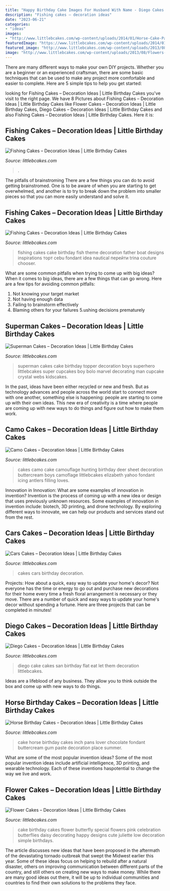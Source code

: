 ```yaml
---
title: "Happy Birthday Cake Images For Husband With Name - Diego Cakes – Decoration Ideas"
description: "Fishing cakes – decoration ideas"
date: "2023-06-21"
categories:
- "ideas"
images:
- "http://www.littlebcakes.com/wp-content/uploads/2014/01/Horse-Cake-Pans-979x1024.jpg"
featuredImage: "https://www.littlebcakes.com/wp-content/uploads/2014/01/Fishing-Cakes.jpg"
featured_image: "http://www.littlebcakes.com/wp-content/uploads/2013/08/Flowers-For-Cakes-682x1024.jpg"
image: "http://www.littlebcakes.com/wp-content/uploads/2013/08/Flowers-For-Cakes-682x1024.jpg"
---
```



There are many different ways to make your own DIY projects. Whether you are a beginner or an experienced craftsman, there are some basic techniques that can be used to make any project more comfortable and easier to complete. Here are 5 simple tips to help you get started:

	

		
looking for Fishing Cakes – Decoration Ideas | Little Birthday Cakes you've visit to the right page. We have 8 Pictures about Fishing Cakes – Decoration Ideas | Little Birthday Cakes like Flower Cakes – Decoration Ideas | Little Birthday Cakes, Diego Cakes – Decoration Ideas | Little Birthday Cakes and also Fishing Cakes – Decoration Ideas | Little Birthday Cakes. Here it is:
		
    
## Fishing Cakes – Decoration Ideas | Little Birthday Cakes

<img loading=lazy src="https://www.littlebcakes.com/wp-content/uploads/2014/01/Fishing-Cakes.jpg" onerror="this.onerror=null;this.src='https://tse2.mm.bing.net/th?id=OIP.1tL40IB1MzU2xE_QJQ32zgHaJ4&amp;pid=15.1';" alt="Fishing Cakes – Decoration Ideas | Little Birthday Cakes">

_Source: littlebcakes.com_

>. 

	

The pitfalls of brainstroming
There are a few things you can do to avoid getting brainstromed. One is to be aware of when you are starting to get overwhelmed, and another is to try to break down the problem into smaller pieces so that you can more easily understand and solve it.

    
## Fishing Cakes – Decoration Ideas | Little Birthday Cakes

<img loading=lazy src="http://www.littlebcakes.com/wp-content/uploads/2014/01/Fishing-Cakes-Images.jpg" onerror="this.onerror=null;this.src='https://tse3.mm.bing.net/th?id=OIP.PT8mZGQT0QsOmBA6coadawHaJ4&amp;pid=15.1';" alt="Fishing Cakes – Decoration Ideas | Little Birthday Cakes">

_Source: littlebcakes.com_

>fishing cakes cake birthday fish theme decoration father boat designs inspirations торт cebu fondant idea nautical перейти trina couture chooser. 

	

What are some common pitfalls when trying to come up with big ideas?
When it comes to big ideas, there are a few things that can go wrong. Here are a few tips for avoiding common pitfalls: 
1. Not knowing your target market 
2. Not having enough data 
3. Failing to brainstorm effectively 
4. Blaming others for your failures 
5.ushing decisions prematurely 

    
## Superman Cakes – Decoration Ideas | Little Birthday Cakes

<img loading=lazy src="http://www.littlebcakes.com/wp-content/uploads/2013/08/Superman-Cake-Topper.jpg" onerror="this.onerror=null;this.src='https://tse2.mm.bing.net/th?id=OIP.A5VfUl-d7-FlVCWeT4fLIAHaJ3&amp;pid=15.1';" alt="Superman Cakes – Decoration Ideas | Little Birthday Cakes">

_Source: littlebcakes.com_

>superman cakes cake birthday topper decoration boys superhero littlebcakes super cupcakes boy bolo marvel decorating man cupcake crystal webs kidscakes. 

	

In the past, ideas have been either recycled or new and fresh. But as technology advances and people across the world start to connect more with one another, something else is happening: people are starting to come up with their own ideas. This new era of creativity is a time where people are coming up with new ways to do things and figure out how to make them work.

    
## Camo Cakes – Decoration Ideas | Little Birthday Cakes

<img loading=lazy src="http://www.littlebcakes.com/wp-content/uploads/2014/01/Camo-Cakes.jpg" onerror="this.onerror=null;this.src='https://tse4.mm.bing.net/th?id=OIP.k3qQqmr7fAEdWH_60x9IbwHaE8&amp;pid=15.1';" alt="Camo Cakes – Decoration Ideas | Little Birthday Cakes">

_Source: littlebcakes.com_

>cakes camo cake camouflage hunting birthday deer sheet decoration buttercream boys camoflage littlebcakes elizabeth yahoo fondant icing antlers filling loves. 

	

Innovation in Innovation: What are some examples of innovation in invention?
Invention is the process of coming up with a new idea or design that uses previously unknown resources. Some examples of innovation in invention include: biotech, 3D printing, and drone technology. By exploring different ways to innovate, we can help our products and services stand out from the rest.

    
## Cars Cakes – Decoration Ideas | Little Birthday Cakes

<img loading=lazy src="http://www.littlebcakes.com/wp-content/uploads/2014/01/Cars-Birthday-Cakes.jpg" onerror="this.onerror=null;this.src='https://tse2.mm.bing.net/th?id=OIP.twbniwOvul7KC054CcKDQgHaLD&amp;pid=15.1';" alt="Cars Cakes – Decoration Ideas | Little Birthday Cakes">

_Source: littlebcakes.com_

>cakes cars birthday decoration. 

	

Projects: How about a quick, easy way to update your home's decor?
Not everyone has the time or energy to go out and purchase new decorations for their home every time a fresh floral arrangement is necessary or they move. There are a number of quick and easy ways to update your home's decor without spending a fortune. Here are three projects that can be completed in minutes!

    
## Diego Cakes – Decoration Ideas | Little Birthday Cakes

<img loading=lazy src="http://www.littlebcakes.com/wp-content/uploads/2014/01/San-Diego-Cakes-1013x1024.jpg" onerror="this.onerror=null;this.src='https://tse1.mm.bing.net/th?id=OIP.a94UvMTjXdtLBzYzM358TwHaHf&amp;pid=15.1';" alt="Diego Cakes – Decoration Ideas | Little Birthday Cakes">

_Source: littlebcakes.com_

>diego cake cakes san birthday flat eat let them decoration littlebcakes. 

	

Ideas are a lifeblood of any business. They allow you to think outside the box and come up with new ways to do things.

    
## Horse Birthday Cakes – Decoration Ideas | Little Birthday Cakes

<img loading=lazy src="http://www.littlebcakes.com/wp-content/uploads/2014/01/Horse-Cake-Pans-979x1024.jpg" onerror="this.onerror=null;this.src='https://tse2.mm.bing.net/th?id=OIP.EARBQDKpubOpPZ_QUsGMewHaHv&amp;pid=15.1';" alt="Horse Birthday Cakes – Decoration Ideas | Little Birthday Cakes">

_Source: littlebcakes.com_

>cake horse birthday cakes inch pans lover chocolate fondant buttercream gum paste decoration place summer. 

	

What are some of the most popular invention ideas?
Some of the most popular invention ideas include artificial intelligence, 3D printing, and wearable technology. Each of these inventions haspotential to change the way we live and work.

    
## Flower Cakes – Decoration Ideas | Little Birthday Cakes

<img loading=lazy src="http://www.littlebcakes.com/wp-content/uploads/2013/08/Flowers-For-Cakes-682x1024.jpg" onerror="this.onerror=null;this.src='https://tse2.mm.bing.net/th?id=OIP.s7SX2qXBO5tLVnymkoSmhAHaLH&amp;pid=15.1';" alt="Flower Cakes – Decoration Ideas | Little Birthday Cakes">

_Source: littlebcakes.com_

>cake birthday cakes flower butterfly special flowers pink celebration butterflies daisy decorating happy designs cute juliette low decoration simple birthdays. 

	

The article discusses new ideas that have been proposed in the aftermath of the devastating tornado outbreak that swept the Midwest earlier this year. Some of these ideas focus on helping to rebuild after a natural disaster, others on improving communication between different parts of the country, and still others on creating new ways to make money. While there are many good ideas out there, it will be up to individual communities and countries to find their own solutions to the problems they face.

